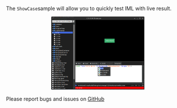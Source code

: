 The `ShowCase`sample will allow you to quickly test IML with live result.

<p align="center">
  <a href="https://github.com/jpbruyere/Crow/blob/master/Images/showCase2.png">
	<kbd><img src="https://github.com/jpbruyere/Crow/blob/master/Images/showCase2.png" height="200"></kbd>
  </a>
</p>

Please report bugs and issues on [GitHub](https://github.com/jpbruyere/Crow/issues)

